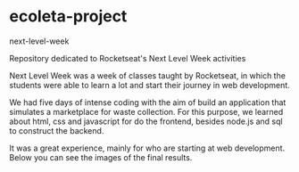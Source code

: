# ecoleta-project

next-level-week

Repository dedicated to Rocketseat's Next Level Week activities

Next Level Week was a week of classes taught by Rocketseat, in which the students were able to learn a lot and start their journey in web development.

We had five days of intense coding with the aim of build an application that simulates a marketplace for waste collection. For this purpose, we learned about html, css and javascript for do the frontend, besides node.js and sql to construct the backend.

It was a great experience, mainly for who are starting at web development. Below you can see the images of the final results.
